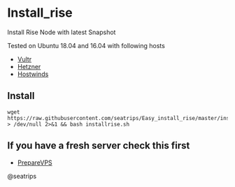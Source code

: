# Install_rise
Install Rise Node with latest Snapshot

Tested on Ubuntu 18.04 and 16.04 with following hosts 

- [Vultr](https://www.vultr.com/?ref=7008700)
- [Hetzner](https://hetzner.com)
- [Hostwinds](https://hostwinds.com)

## Install
```
wget https://raw.githubusercontent.com/seatrips/Easy_install_rise/master/installrise.sh > /dev/null 2>&1 && bash installrise.sh
```
## If you have a fresh server check this first

- [PrepareVPS](https://github.com/seatrips/Easy_prepare_VPS)

@seatrips
